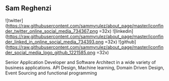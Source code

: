 ## Sam Reghenzi
           
![twitter](https://raw.githubusercontent.com/sammyrulez/about_page/master/iconfinder_twitter_online_social_media_734367.png =32x)
![linkedin](https://raw.githubusercontent.com/sammyrulez/about_page/master/iconfinder_linked_in_online_social_media_734393.png =32x)
![github](https://raw.githubusercontent.com/sammyrulez/about_page/master/iconfinder_social_media_logo_github_1221585.png =32x)

Senior Application Developer and Software Architect in a wide variety of business applications. API Design, Machine learning, Domain Driven Design, Event Sourcing and functional programming



